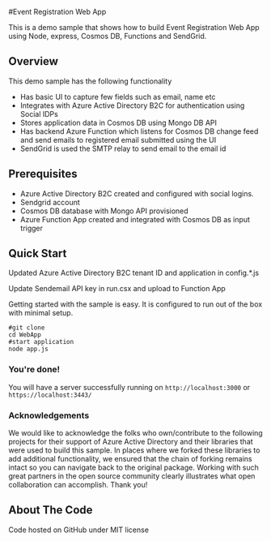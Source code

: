 #Event Registration Web App

This is a demo sample that shows how to build  Event Registration Web App using Node, express, Cosmos DB, Functions and SendGrid.


## Overview
This demo sample has the following functionality

- Has basic UI to capture few fields such as email, name etc
- Integrates with Azure Active Directory B2C for authentication using Social IDPs
- Stores application data in Cosmos DB using Mongo DB API
- Has backend Azure Function which listens for Cosmos DB change feed and send emails to registered email submitted      using the UI
- SendGrid is used the SMTP relay to send email to the email id

## Prerequisites
- Azure Active Directory B2C created and configured with social logins. 
- Sendgrid account
- Cosmos DB database with Mongo API provisioned
- Azure Function App created and integrated with Cosmos DB as input trigger

## Quick Start



Updated Azure Active Directory B2C tenant ID and application in config.*.js

Update Sendemail API key in run.csx and upload to Function App

Getting started with the sample is easy. It is configured to run out of the box with minimal setup.

    #git clone
    cd WebApp
    #start application
    node app.js


### You're done!

You will have a server successfully running on `http://localhost:3000` or `https://localhost:3443/`



### Acknowledgements

We would like to acknowledge the folks who own/contribute to the following projects for their support of Azure Active Directory and their libraries that were used to build this sample. In places where we forked these libraries to add additional functionality, we ensured that the chain of forking remains intact so you can navigate back to the original package. Working with such great partners in the open source community clearly illustrates what open collaboration can accomplish. Thank you!


## About The Code

Code hosted on GitHub under MIT license
